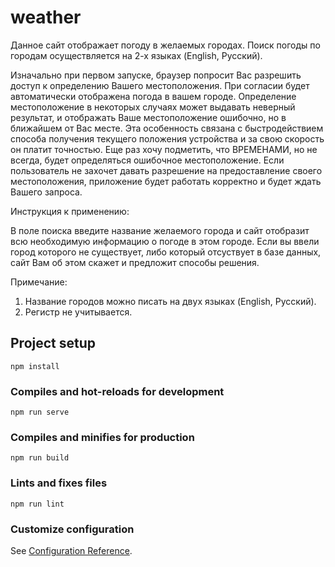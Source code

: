 # weather

Данное сайт отображает погоду в желаемых городах.
Поиск погоды по городам осуществляется на 2-х языках (English, Русский).

Изначально при первом запуске, браузер попросит Вас разрешить доступ к определению Вашего местоположения.
При согласии будет автоматически отображена погода в вашем городе. Определение местоположение в некоторых случаях может выдавать неверный результат, и отображать Ваше местоположение ошибочно, но в ближайшем от Вас месте. Эта особенность связана с быстродействием способа получения текущего положения устройства и за свою скорость он платит точностью. Еще раз хочу подметить, что ВРЕМЕНАМИ, но не всегда, будет определяться ошибочное местоположение.
Если пользователь не захочет давать разрешение на предоставление своего местоположения, приложение будет работать корректно и будет ждать Вашего запроса.

Инструкция к применению:

В поле поиска введите название желаемого города и сайт отобразит всю необходимую информацию о погоде в этом городе.
Если вы ввели город которого не существует, либо который отсуствует в базе данных, сайт Вам об этом скажет и предложит способы решения.

Примечание: 
1) Название городов можно писать на двух языках (English, Русский). 
2) Регистр не учитывается.

## Project setup

```
npm install
```

### Compiles and hot-reloads for development

```
npm run serve
```

### Compiles and minifies for production

```
npm run build
```

### Lints and fixes files

```
npm run lint
```

### Customize configuration

See [Configuration Reference](https://cli.vuejs.org/config/).
